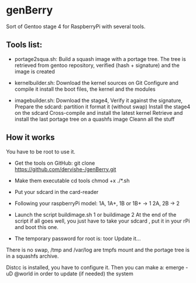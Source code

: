 # genBerry
Sort of Gentoo stage 4 for RaspberryPi with several tools.

## Tools list:

* portage2squa.sh: 
	Build a squash image with a portage tree. The tree is retrieved from gentoo repository,
	verified (hash + signature) and the image is created

* kernelbuilder.sh:
	Download the kernel sources on Git
	Configure and compile it
	install the boot files, the kernel and the modules

* imagebuilder.sh:
	Download the stage4, 
	Verify it against the signature, 
	Prepare the sdcard:
			partition it
			format it (without swap)
	Install the stage4 on the sdcard
	Cross-compile and install the latest kernel
	Retrieve and install the last portage tree on a quashfs image
	Cleann all the stuff

## How it works

You have to be root to use it.

* Get the tools on GitHub: 
git clone https://github.com/dervishe-/genBerry.git

* Make them executable
cd tools
chmod +x ./*.sh

* Put your sdcard in the card-reader

* Following your raspberryPi model:
	1A, 1A+, 1B or 1B+ -> 1
	2A, 2B -> 2

* Launch the script
buildimage.sh 1 or buildimage 2
At the end of the script if all goes well, you just have to take your sdcard , put it in
your rPi and boot this one.

* The temporary password for root is: toor
Update it...

There is no swap, /tmp and /var/log are tmpfs mount and the portage tree is in a squashfs 
archive.

Distcc is installed, you have to configure it. 
Then you can make a:
	emerge -uD @world 
in order to update (if needed) the system
